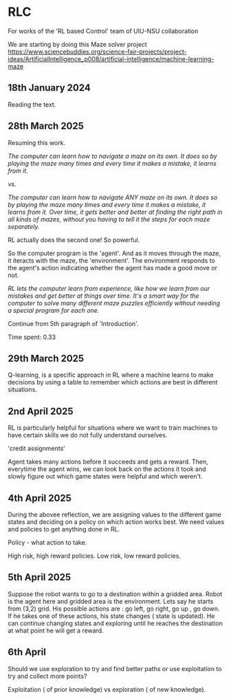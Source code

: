 # RLC
For works of the 'RL based Control' team of UIU-NSU collaboration


We are starting by doing this Maze solver project https://www.sciencebuddies.org/science-fair-projects/project-ideas/ArtificialIntelligence_p008/artificial-intelligence/machine-learning-maze


## 18th January 2024


Reading the text. 


## 28th March 2025 

Resuming this work. 

_The computer can learn how to navigate a maze on its own.  It does so by playing the maze many times and every time it makes a mistake, it learns from it._

vs. 

*The computer can learn how to navigate ANY maze on its own.  It does so by playing the maze many times and every time it makes a mistake, it learns from it. Over time, it gets better and better at finding the right path in all kinds of mazes, without you having to tell it the steps for each maze separately.*

RL actually does the second one! So powerful. 

So the computer program is the 'agent'.  And as it moves through the maze, it iteracts with the maze, the 'environment'.  The environment responds to the agent's action indicating whether the agent has made a good move or not.  

*RL lets the computer learn from experience, like how we learn from our mistakes and get better at things over time. It's a smart way for the computer to solve many different maze puzzles efficiently without needing a special program for each one.*

Continue from 5th paragraph of 'Introduction'. 

Time spent: 0.33

## 29th March 2025

Q-learning,  is  a specific approach in RL where a machine learns to make decisions by using a table to remember which actions are best in different situations.

## 2nd April 2025 

RL is particularly helpful for situations where we want to train machines to have certain skills we do not fully understand ourselves.

'credit assignments'

Agent takes many actions before it succeeds and gets a reward. Then, everytime the agent wins, we can look back on the actions it took and slowly figure out which game states were helpful and which weren't. 


## 4th April 2025


During the abovee reflection, we are assigning values to the different game states and deciding on a policy on which action works best.  We need values and policies  to get anything done in RL. 

Policy - what action to take. 

High risk, high reward policies.  Low risk, low reward policies. 



## 5th April 2025

Suppose the robot wants to go to a destination within a gridded area.  Robot is the agent here and gridded area is the environment. Lets say he starts from (3,2) grid.  His possible actions are : go left, go right, go up , go down.  If he takes one of these actions, his state changes ( state is updated).  He can continue changing states and exploring until he reaches the destination at what point he will get a reward. 

## 6th April 

Should we use exploration to try and find better paths or use exploitation to try and collect more points? 




Exploitation ( of prior knowledge) vs exploration ( of new knowledge).  
